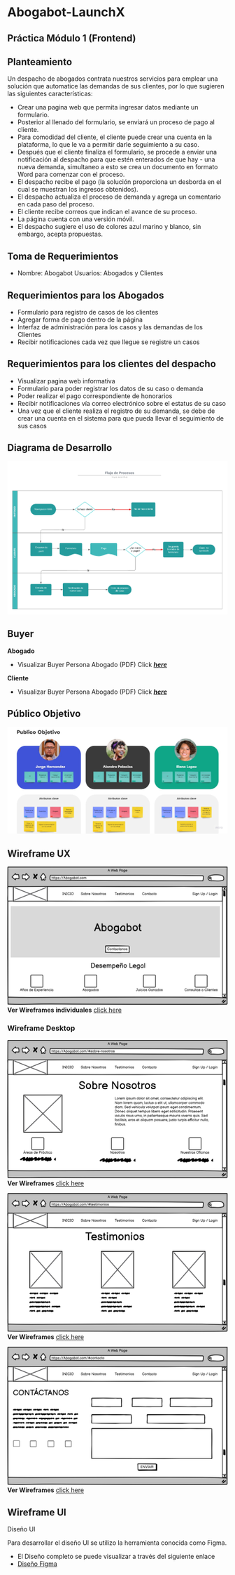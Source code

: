 # Abogabot-LaunchX
## Práctica Módulo 1 (Frontend)

## Planteamiento

Un despacho de abogados contrata nuestros servicios para emplear una solución que automatice las demandas de sus clientes, por lo que sugieren las siguientes características:

- Crear una pagina web que permita ingresar datos mediante un formulario.
- Posterior al llenado del formulario, se enviará un proceso de pago al cliente.
- Para comodidad del cliente, el cliente puede crear una cuenta en la plataforma, lo que le va a permitir darle seguimiento a su caso.
- Después que el cliente finaliza el formulario, se procede a enviar una notificación al despacho para que estén enterados de que hay - una nueva demanda, simultaneo a esto se crea un documento en formato Word para comenzar con el proceso.
- El despacho recibe el pago (la solución proporciona un desborda en el cual se muestran los ingresos obtenidos).
- El despacho actualiza el proceso de demanda y agrega un comentario en cada paso del proceso.
- El cliente recibe correos que indican el avance de su proceso.
- La página cuenta con una versión móvil.
- El despacho sugiere el uso de colores azul marino y blanco, sin embargo, acepta propuestas.

## Toma de Requerimientos

- Nombre: Abogabot  Usuarios: Abogados y Clientes

## Requerimientos para los Abogados

- Formulario para registro de casos de los clientes
- Agregar forma de pago dentro de la página
- Interfaz de administración para los casos y las demandas de los Clientes
- Recibir notificaciones cada vez que llegue se registre un casos

## Requerimientos para los clientes del despacho

- Visualizar pagina web informativa
- Formulario para poder registrar los datos de su caso o demanda
- Poder realizar el pago correspondiente de honorarios
- Recibir notificaciones vía correo electrónico sobre el estatus de su caso
- Una vez que el cliente realiza el registro de su demanda, se debe de crear una cuenta en el sistema para que pueda llevar el seguimiento de sus casos

## Diagrama de Desarrollo

![Diagrama de Desarrollo](https://github.com/May-Alvarez/Abogabot-LaunchX/blob/main/Plantilla%20de%20flujo%20de%20procesos%20de%20negocio.png)
 
## Buyer
**Abogado**

- Visualizar Buyer Persona Abogado (PDF)
    Click ***[here](https://github.com/May-Alvarez/Abogabot-LaunchX/blob/main/Buyer%20Abogado%20-%20Liliana%20Flores.pdf)***
 
**Cliente**

- Visualizar Buyer Persona Abogado (PDF)
    Click ***[here](https://github.com/May-Alvarez/Abogabot-LaunchX/blob/main/Buyer%20Cliente%20-%20Alejandro%20Hidalgo.pdf)***
 
## Público Objetivo

![Publico Objetivo](https://github.com/May-Alvarez/Abogabot-LaunchX/blob/main/Publico%20Objetivo.jpg)
 

## Wireframe UX
 
![Esquema PT 1](https://github.com/May-Alvarez/Abogabot-LaunchX/blob/main/Img/Inicio.png)
**Ver Wireframes individuales** [click here](https://github.com/May-Alvarez/Abogabot-LaunchX/blob/main/Abogabot.pdf)

### Wireframe Desktop
![Esquema PT 2](https://github.com/May-Alvarez/Abogabot-LaunchX/blob/main/Img/Sobre%20Nosotros.png)
**Ver Wireframes** [click here](https://github.com/May-Alvarez/Abogabot-LaunchX/blob/main/Abogabot.pdf)

![Esquema PT 3](https://github.com/May-Alvarez/Abogabot-LaunchX/blob/main/Img/Testimonios.png)
**Ver Wireframes** [click here](https://github.com/May-Alvarez/Abogabot-LaunchX/blob/main/Abogabot.pdf)

![Esquema PT 4](https://github.com/May-Alvarez/Abogabot-LaunchX/blob/main/Img/Contacto.png)
**Ver Wireframes** [click here](https://github.com/May-Alvarez/Abogabot-LaunchX/blob/main/Abogabot.pdf)
 
## Wireframe UI
Diseño UI

Para desarrollar el diseño UI se utilizo la herramienta conocida como Figma.
- El Diseño completo se puede visualizar a través del siguiente enlace
- [Diseño Figma](https://www.figma.com/file/nQcGaF9clMhpRBShbPHGOP/Abogabot?node-id=0%3A1)

